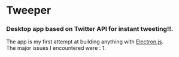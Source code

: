 # Tweeper
### Desktop app based on Twitter API for instant tweeting!!.
The app is my first attempt at building anything with [Electron.js](https://electron.atom.io/).<br/>
The major issues I encountered were :
1.
